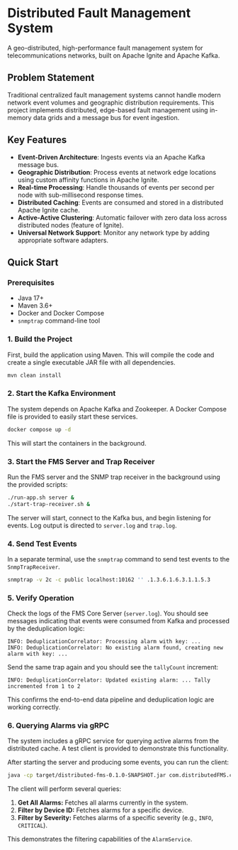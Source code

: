 # Distributed Fault Management System

A geo-distributed, high-performance fault management system for telecommunications networks, built on Apache Ignite and Apache Kafka.

## Problem Statement

Traditional centralized fault management systems cannot handle modern network event volumes and geographic distribution requirements. This project implements distributed, edge-based fault management using in-memory data grids and a message bus for event ingestion.

## Key Features

- **Event-Driven Architecture**: Ingests events via an Apache Kafka message bus.
- **Geographic Distribution**: Process events at network edge locations using custom affinity functions in Apache Ignite.
- **Real-time Processing**: Handle thousands of events per second per node with sub-millisecond response times.
- **Distributed Caching**: Events are consumed and stored in a distributed Apache Ignite cache.
- **Active-Active Clustering**: Automatic failover with zero data loss across distributed nodes (feature of Ignite).
- **Universal Network Support**: Monitor any network type by adding appropriate software adapters.

## Quick Start

### Prerequisites
- Java 17+
- Maven 3.6+
- Docker and Docker Compose
- `snmptrap` command-line tool

### 1. Build the Project

First, build the application using Maven. This will compile the code and create a single executable JAR file with all dependencies.

```bash
mvn clean install
```

### 2. Start the Kafka Environment

The system depends on Apache Kafka and Zookeeper. A Docker Compose file is provided to easily start these services.

```bash
docker compose up -d
```
This will start the containers in the background.

### 3. Start the FMS Server and Trap Receiver

Run the FMS server and the SNMP trap receiver in the background using the provided scripts:

```bash
./run-app.sh server &
./start-trap-receiver.sh &
```

The server will start, connect to the Kafka bus, and begin listening for events. Log output is directed to `server.log` and `trap.log`.

### 4. Send Test Events

In a separate terminal, use the `snmptrap` command to send test events to the `SnmpTrapReceiver`.

```bash
snmptrap -v 2c -c public localhost:10162 '' .1.3.6.1.6.3.1.1.5.3
```

### 5. Verify Operation

Check the logs of the FMS Core Server (`server.log`). You should see messages indicating that events were consumed from Kafka and processed by the deduplication logic:

```
INFO: DeduplicationCorrelator: Processing alarm with key: ...
INFO: DeduplicationCorrelator: No existing alarm found, creating new alarm with key: ...
```

Send the same trap again and you should see the `tallyCount` increment:

```
INFO: DeduplicationCorrelator: Updated existing alarm: ... Tally incremented from 1 to 2
```

This confirms the end-to-end data pipeline and deduplication logic are working correctly.

### 6. Querying Alarms via gRPC

The system includes a gRPC service for querying active alarms from the distributed cache. A test client is provided to demonstrate this functionality.

After starting the server and producing some events, you can run the client:

```bash
java -cp target/distributed-fms-0.1.0-SNAPSHOT.jar com.distributedFMS.client.AlarmQueryClient
```

The client will perform several queries:
1.  **Get All Alarms:** Fetches all alarms currently in the system.
2.  **Filter by Device ID:** Fetches alarms for a specific device.
3.  **Filter by Severity:** Fetches alarms of a specific severity (e.g., `INFO`, `CRITICAL`).

This demonstrates the filtering capabilities of the `AlarmService`.